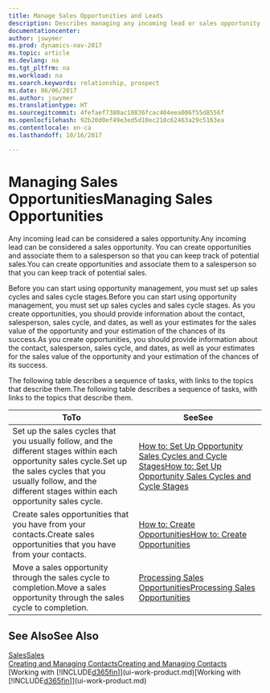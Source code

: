 ```yaml
---
title: Manage Sales Opportunities and Leads
description: Describes managing any incoming lead or sales opportunity in Dynamics NAV,  and associating the opportunity with a salesperson to keep track of potential sales.
documentationcenter: 
author: jswymer
ms.prod: dynamics-nav-2017
ms.topic: article
ms.devlang: na
ms.tgt_pltfrm: na
ms.workload: na
ms.search.keywords: relationship, prospect
ms.date: 06/06/2017
ms.author: jswymer
ms.translationtype: HT
ms.sourcegitcommit: 4fefaef7380ac10836fcac404eea006f55d8556f
ms.openlocfilehash: 92b20d0ef49e3ed5d10ec218c62463a29c5163ea
ms.contentlocale: en-ca
ms.lasthandoff: 10/16/2017

---
```

# <a name="managing-sales-opportunities"></a><span data-ttu-id="94649-103">Managing Sales Opportunities</span><span class="sxs-lookup"><span data-stu-id="94649-103">Managing Sales Opportunities</span></span>
<span data-ttu-id="94649-104">Any incoming lead can be considered a sales opportunity.</span><span class="sxs-lookup"><span data-stu-id="94649-104">Any incoming lead can be considered a sales opportunity.</span></span> <span data-ttu-id="94649-105">You can create opportunities and associate them to a salesperson so that you can keep track of potential sales.</span><span class="sxs-lookup"><span data-stu-id="94649-105">You can create opportunities and associate them to a salesperson so that you can keep track of potential sales.</span></span>

<span data-ttu-id="94649-106">Before you can start using opportunity management, you must set up sales cycles and sales cycle stages.</span><span class="sxs-lookup"><span data-stu-id="94649-106">Before you can start using opportunity management, you must set up sales cycles and sales cycle stages.</span></span> <span data-ttu-id="94649-107">As you create opportunities, you should provide information about the contact, salesperson, sales cycle, and dates, as well as your estimates for the sales value of the opportunity and your estimation of the chances of its success.</span><span class="sxs-lookup"><span data-stu-id="94649-107">As you create opportunities, you should provide information about the contact, salesperson, sales cycle, and dates, as well as your estimates for the sales value of the opportunity and your estimation of the chances of its success.</span></span>

<span data-ttu-id="94649-108">The following table describes a sequence of tasks, with links to the topics that describe them.</span><span class="sxs-lookup"><span data-stu-id="94649-108">The following table describes a sequence of tasks, with links to the topics that describe them.</span></span> 

| <span data-ttu-id="94649-109">To</span><span class="sxs-lookup"><span data-stu-id="94649-109">To</span></span> | <span data-ttu-id="94649-110">See</span><span class="sxs-lookup"><span data-stu-id="94649-110">See</span></span> |
| --- | --- |
| <span data-ttu-id="94649-111">Set up the sales cycles that you usually follow, and the different stages within each opportunity sales cycle.</span><span class="sxs-lookup"><span data-stu-id="94649-111">Set up the sales cycles that you usually follow, and the different stages within each opportunity sales cycle.</span></span> |[<span data-ttu-id="94649-112">How to: Set Up Opportunity Sales Cycles and Cycle Stages</span><span class="sxs-lookup"><span data-stu-id="94649-112">How to: Set Up Opportunity Sales Cycles and Cycle Stages</span></span>](marketing-how-setup-opportunity-sales-cycles-stages.md) |
| <span data-ttu-id="94649-113">Create sales opportunities that you have from your contacts.</span><span class="sxs-lookup"><span data-stu-id="94649-113">Create sales opportunities that you have from your contacts.</span></span> |[<span data-ttu-id="94649-114">How to: Create Opportunities</span><span class="sxs-lookup"><span data-stu-id="94649-114">How to: Create Opportunities</span></span>](marketing-how-create-opportunities.md) |
| <span data-ttu-id="94649-115">Move a sales opportunity through the sales cycle to completion.</span><span class="sxs-lookup"><span data-stu-id="94649-115">Move a sales opportunity through the sales cycle to completion.</span></span> |[<span data-ttu-id="94649-116">Processing Sales Opportunities</span><span class="sxs-lookup"><span data-stu-id="94649-116">Processing Sales Opportunities</span></span>](marketing-processing-sales-opportunities.md) |

## <a name="see-also"></a><span data-ttu-id="94649-117">See Also</span><span class="sxs-lookup"><span data-stu-id="94649-117">See Also</span></span>
[<span data-ttu-id="94649-118">Sales</span><span class="sxs-lookup"><span data-stu-id="94649-118">Sales</span></span>](sales-manage-sales.md)  
[<span data-ttu-id="94649-119">Creating and Managing Contacts</span><span class="sxs-lookup"><span data-stu-id="94649-119">Creating and Managing Contacts</span></span>](marketing-contacts.md)  
<span data-ttu-id="94649-120">[Working with [!INCLUDE[d365fin](includes/d365fin_md.md)]](ui-work-product.md)</span><span class="sxs-lookup"><span data-stu-id="94649-120">[Working with [!INCLUDE[d365fin](includes/d365fin_md.md)]](ui-work-product.md)</span></span>

